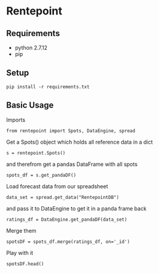# Rentepoint

## Requirements
* python 2.7.12
* pip

## Setup

~~~
pip install -r requirements.txt
~~~

## Basic Usage
Imports
~~~
from rentepoint import Spots, DataEngine, spread
~~~
Get a Spots() object which holds all reference data in a dict
~~~
s = rentepoint.Spots()
~~~
and therefrom get a pandas DataFrame with all spots
~~~
spots_df = s.get_pandaDF()
~~~

Load forecast data from our spreadsheet
~~~
data_set = spread.get_data("RentepointDB")
~~~
and pass it to DataEngine to get it in a  panda frame back
~~~
ratings_df = DataEngine.get_pandaDF(data_set)
~~~

Merge them
~~~
spotsDF = spots_df.merge(ratings_df, on='_id')
~~~

Play with it 

~~~
spotsDF.head()
~~~
